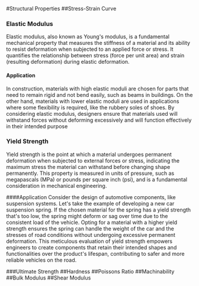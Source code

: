 #Structural Properties
##Stress-Strain Curve


### Elastic Modulus
Elastic modulus, also known as Young's modulus, is a fundamental mechanical property that measures the stiffness of a material and its ability to resist deformation when subjected to an applied force or stress. It quantifies the relationship between stress (force per unit area) and strain (resulting deformation) during elastic deformation.

#### Application
In construction, materials with high elastic moduli are chosen for parts that need to remain rigid and not bend easily, such as beams in buildings. On the other hand, materials with lower elastic moduli are used in applications where some flexibility is required, like the rubbery soles of shoes. By considering elastic modulus, designers ensure that materials used will withstand forces without deforming excessively and will function effectively in their intended purpose

### Yield Strength
Yield strength is the point at which a material undergoes permanent deformation when subjected to external forces or stress, indicating the maximum stress the material can withstand before changing shape permanently. This property is measured in units of pressure, such as megapascals (MPa) or pounds per square inch (psi), and is a fundamental consideration in mechanical engineering.

####Application
Consider the design of automotive components, like suspension systems. Let's take the example of developing a new car suspension spring. If the chosen material for the spring has a yield strength that's too low, the spring might deform or sag over time due to the consistent load of the vehicle. Opting for a material with a higher yield strength ensures the spring can handle the weight of the car and the stresses of road conditions without undergoing excessive permanent deformation. This meticulous evaluation of yield strength empowers engineers to create components that retain their intended shapes and functionalities over the product's lifespan, contributing to safer and more reliable vehicles on the road.


###Ultimate Strength
##Hardness
##Poissons Ratio
##Machinability
##Bulk Modulus
##Shear Modulus
